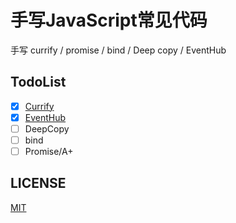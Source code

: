 # 手写JavaScript常见代码
手写 currify / promise / bind / Deep copy / EventHub

## TodoList
* [x] [Currify](https://github.com/ylzon/handwriting-javascript/blob/master/src/currify/index.js)
* [x] [EventHub](https://github.com/ylzon/handwriting-javascript/blob/master/src/enent-bus/index.ts)
* [ ] DeepCopy
* [ ] bind
* [ ] Promise/A+

## LICENSE
[MIT](LICENSE)


